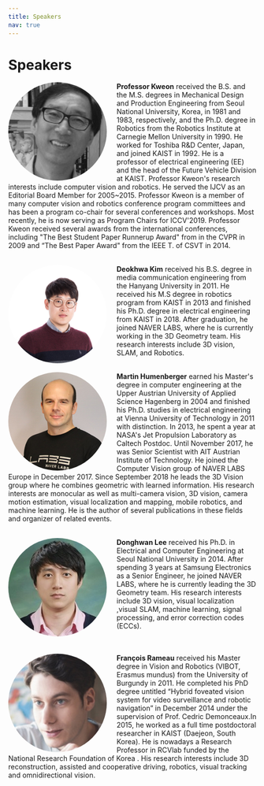 ```yaml
---
title: Speakers
nav: true
---
```


# Speakers


<img src="./images/ISKweonc.gif" alt="ISKWEON" style="float:left;width:200px; margin: 0px 20px 0px 0px;  border-radius: 150px;
  -webkit-border-radius: 150px;
  -moz-border-radius: 150px; ">
**Professor Kweon** received the B.S. and the M.S. degrees in Mechanical Design and Production Engineering from Seoul National University, Korea, in 1981 and 1983, respectively, and the Ph.D. degree in Robotics from the Robotics Institute at Carnegie Mellon University in 1990. He worked for Toshiba R&D Center, Japan, and joined KAIST in 1992. He is a professor of electrical engineering (EE) and the head of the Future Vehicle Division at KAIST. 
Professor Kweon's research interests include computer vision and robotics. He served the IJCV as an Editorial Board Member for 2005~2015.
Professor Kweon is a member of many computer vision and robotics conference program committees and has been a program co-chair for several conferences and workshops. Most recently, he is now serving as Program Chairs for ICCV'2019. Professor Kweon received several awards from the international conferences, including "The Best Student Paper Runnerup Award" from in the CVPR in 2009 and “The Best  Paper Award" from the IEEE T. of CSVT in 2014. 
<br />
<br />

<img src="./images/A1803050230885_big.jpg" alt="DHK" style="float:left;width:200px;  margin: 0px 20px 0px 0px;  border-radius: 150px;
  -webkit-border-radius: 150px;
  -moz-border-radius: 150px;">
**Deokhwa Kim** received his B.S. degree in media communication engineering from the Hanyang University in 2011. He received his M.S degree in robotics program from KAIST in 2013 and finished his Ph.D. degree in electrical engineering from KAIST in 2018. After graduation, he joined NAVER LABS, where he is currently working in the 3D Geometry team. His research interests include 3D vision, SLAM, and Robotics.
<br />
<br />

<img src="./images/Martin-Humenberger_medium.jpg" alt="MARTIN" style="float:left;width:200px; margin: 0px 20px 0px 0px;  border-radius: 150px;
  -webkit-border-radius: 150px;
  -moz-border-radius: 150px;">
**Martin Humenberger** earned his Master's degree in computer engineering at the Upper Austrian University of Applied Science Hagenberg in 2004 and finished his Ph.D. studies in electrical engineering at Vienna University of Technology in 2011 with distinction. In 2013, he spent a year at NASA's Jet Propulsion Laboratory as Caltech Postdoc. Until November 2017, he was Senior Scientist with AIT Austrian Institute of Technology. He joined the Computer Vision group of NAVER LABS Europe in December 2017. Since September 2018 he leads the 3D Vision group where he combines geometric with learned information. His research interests are monocular as well as multi-camera vision, 3D vision, camera motion estimation, visual localization and mapping, mobile robotics, and machine learning. He is the author of several publications in these fields and organizer of related events.
<br />
<br />

<img src="./images/DWL.jpeg" alt="DWL" style="float:left;width:200px; margin: 0px 20px 0px 0px;  border-radius: 150px;
  -webkit-border-radius: 150px;
  -moz-border-radius: 150px;">
**Donghwan Lee** received his Ph.D. in Electrical and Computer Engineering at Seoul National University in 2014. After spending 3 years at Samsung Electronics as a Senior Engineer, he joined NAVER LABS, where he is currently leading the 3D Geometry team. His research interests include 3D vision, visual localization ,visual SLAM,  machine learning, signal processing, and error correction codes (ECCs).
<br />
<br />
<br />


<img src="./images/francoisc.jpg" alt="FR" style="float:left;width:200px; margin: 0px 20px 0px 0px;  border-radius: 150px;
  -webkit-border-radius: 150px;
  -moz-border-radius: 150px;">
**François Rameau** received his Master degree in Vision and Robotics (VIBOT, Erasmus mundus) from the University of Burgundy in 2011. He completed his PhD degree untitled “Hybrid foveated vision system for video surveillance and robotic navigation” in December 2014 under the supervision of Prof. Cedric Demonceaux.In 2015, he worked as a full time postdoctoral researcher in KAIST (Daejeon, South Korea). He is nowadays a Research Professor in RCVlab funded by the National Research Foundation of Korea . His research interests include 3D reconstruction, assisted and cooperative driving, robotics, visual tracking and omnidirectional vision.







